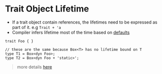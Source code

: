 # Trait Object Lifetime

- If a trait object contain references, the lifetimes need to be expressed as part of it. e.g `Trait + 'a`
- Compiler infers lifetime most of the time based on [defaults](https://doc.rust-lang.org/nightly/reference/lifetime-elision.html#default-trait-object-lifetimes)

```rust, norun, noplayground
trait Foo { }

// these are the same because Box<T> has no lifetime bound on T
type T1 = Box<dyn Foo>;
type T2 = Box<dyn Foo + 'static>';
```

> more details [here](https://doc.rust-lang.org/nightly/reference/lifetime-elision.html#default-trait-object-lifetimes)
